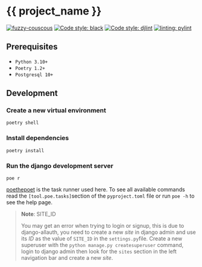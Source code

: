 # {{ project_name }}

[![fuzzy-couscous](https://img.shields.io/badge/built%20with-fuzzy--couscous-success)](https://github.com/Tobi-De/fuzzy-couscous)
[![Code style: black](https://img.shields.io/badge/code%20style-black-000000.svg)](https://github.com/psf/black)
[![Code style: djlint](https://img.shields.io/badge/html%20style-djlint-blue.svg)](https://www.djlint.com)
[![linting: pylint](https://img.shields.io/badge/linting-pylint-yellowgreen)](https://github.com/PyCQA/pylint)

## Prerequisites

- `Python 3.10+`
- `Poetry 1.2+`
- `Postgresql 10+`

## Development

### Create a new virtual environment

```shell
poetry shell
```
### Install dependencies

```shell
poetry install
```

### Run the django development server

```
poe r
```

[poethepoet](https://github.com/nat-n/poethepoet) is the task runner used here. To see all available commands read
 the `[tool.poe.tasks]`section of the `pyproject.toml` file or run `poe -h` to see the help page.

> **Note**: SITE_ID
> 
> You may get an error when trying to login or signup, this is due to django-allauth, you need to create a new *site* in django
> admin and use its *ID* as the value of `SITE_ID` in the `settings.py`file. 
> Create a new superuser with the `python manage.py createsuperuser` command, login to django admin then look for the `sites`
> section in the left navigation bar and create a new *site*.